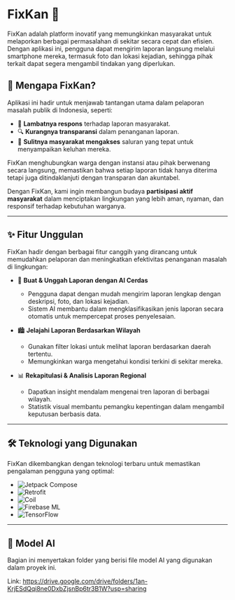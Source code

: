 # FixKan 🚀

FixKan adalah platform inovatif yang memungkinkan masyarakat untuk melaporkan berbagai permasalahan di sekitar secara cepat dan efisien. Dengan aplikasi ini, pengguna dapat mengirim laporan langsung melalui smartphone mereka, termasuk foto dan lokasi kejadian, sehingga pihak terkait dapat segera mengambil tindakan yang diperlukan.

## 📌 Mengapa FixKan?
Aplikasi ini hadir untuk menjawab tantangan utama dalam pelaporan masalah publik di Indonesia, seperti:
- 🚀 **Lambatnya respons** terhadap laporan masyarakat.
- 🔍 **Kurangnya transparansi** dalam penanganan laporan.
- 📢 **Sulitnya masyarakat mengakses** saluran yang tepat untuk menyampaikan keluhan mereka.

FixKan menghubungkan warga dengan instansi atau pihak berwenang secara langsung, memastikan bahwa setiap laporan tidak hanya diterima tetapi juga ditindaklanjuti dengan transparan dan akuntabel.

Dengan FixKan, kami ingin membangun budaya **partisipasi aktif masyarakat** dalam menciptakan lingkungan yang lebih aman, nyaman, dan responsif terhadap kebutuhan warganya.

---

## ✨ Fitur Unggulan
FixKan hadir dengan berbagai fitur canggih yang dirancang untuk memudahkan pelaporan dan meningkatkan efektivitas penanganan masalah di lingkungan:

- 📸 **Buat & Unggah Laporan dengan AI Cerdas**
  - Pengguna dapat dengan mudah mengirim laporan lengkap dengan deskripsi, foto, dan lokasi kejadian.
  - Sistem AI membantu dalam mengklasifikasikan jenis laporan secara otomatis untuk mempercepat proses penyelesaian.

- 🏙️ **Jelajahi Laporan Berdasarkan Wilayah**
  - Gunakan filter lokasi untuk melihat laporan berdasarkan daerah tertentu.
  - Memungkinkan warga mengetahui kondisi terkini di sekitar mereka.

- 📊 **Rekapitulasi & Analisis Laporan Regional**
  - Dapatkan insight mendalam mengenai tren laporan di berbagai wilayah.
  - Statistik visual membantu pemangku kepentingan dalam mengambil keputusan berbasis data.

---

## 🛠️ Teknologi yang Digunakan
FixKan dikembangkan dengan teknologi terbaru untuk memastikan pengalaman pengguna yang optimal:

- ![Jetpack Compose](https://img.shields.io/badge/Jetpack%20Compose-4285F4?logo=jetpack-compose&logoColor=white&style=flat)
- ![Retrofit](https://img.shields.io/badge/Retrofit-FFCA28?logo=android&logoColor=black&style=flat)
- ![Coil](https://img.shields.io/badge/Coil-34A853?logo=android&logoColor=white&style=flat)
- ![Firebase ML](https://img.shields.io/badge/Firebase%20ML-FF6D00?logo=firebase&logoColor=white&style=flat)
- ![TensorFlow](https://img.shields.io/badge/TensorFlow-FF6F00?logo=tensorflow&logoColor=white&style=flat)


---

## 🤖 Model AI
Bagian ini menyertakan folder yang berisi file model AI yang digunakan dalam proyek ini.

Link: https://drive.google.com/drive/folders/1an-KrjESdQqi8ne0DxbZjsnBp6tr3B1W?usp=sharing
